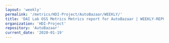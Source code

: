 ```yaml
---
layout: 'weekly'
permalink: '/metrics/HDI-Project/AutoBazaar/WEEKLY/'
title: 'DAI Lab OSS Metrics Metrics report for AutoBazaar | WEEKLY-REPORT-2020-01-19'
organization: 'HDI-Project'
repository: 'AutoBazaar'
current_date: '2020-01-19'
---
```

